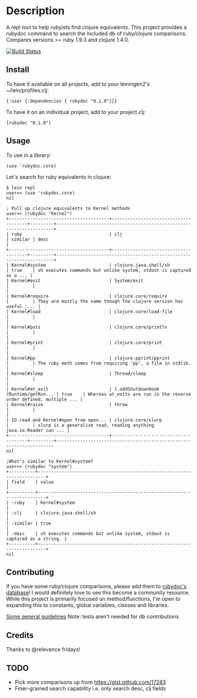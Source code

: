# Description

A repl tool to help rubyists find clojure equivalents. This project
provides a rubydoc command to search the included db of ruby/clojure
comparisons. Compares versions >= ruby 1.9.3 and clojure 1.4.0.

[![Build Status](https://secure.travis-ci.org/cldwalker/rubydoc.png?branch=master)](http://travis-ci.org/cldwalker/rubydoc)

## Install

To have it available on all projects, add to your leiningen2's ~/lein/profiles.clj:

    {:user {:dependencies { rubydoc "0.1.0"}}}

To have it on an individual project, add to your project.clj:

    [rubydoc "0.1.0"]

## Usage

To use in a library:

    (use 'rubydoc.core)

Let's search for ruby equivalents in clojure:

    $ lein repl
    user=> (use 'rubydoc.core)
    nil

    ; Pull up clojure equivalents to Kernel methods
    user=> (rubydoc "Kernel")
    +--------------------------------------+--------------------------------------+---------+---------------------------------------------------------------------+
    | ruby                                 | clj                                  | similar | desc                                                                |
    +--------------------------------------+--------------------------------------+---------+---------------------------------------------------------------------+
    | Kernel#system                        | clojure.java.shell/sh                | true    | sh executes commands but unlike system, stdout is captured as a ... |
    | Kernel#exit                          | System/exit                          |         |                                                                     |
    | Kernel#require                       | clojure.core/require                 |         | They are mostly the same though the clojure version has useful :... |
    | Kernel#load                          | clojure.core/load-file               |         |                                                                     |
    | Kernel#puts                          | clojure.core/println                 |         |                                                                     |
    | Kernel#print                         | clojure.core/print                   |         |                                                                     |
    | Kernel#pp                            | clojure.pprint/pprint                |         | The ruby meth comes from requiring 'pp', a file in stdlib.          |
    | Kernel#sleep                         | Thread/sleep                         |         |                                                                     |
    | Kernel#at_exit                       | (.addShutdownHook (Runtime/getRun... | true    | Whereas at_exits are run in the reverse order defined, multiple ... |
    | Kernel#raise                         | throw                                |         |                                                                     |
    | IO.read and Kernel#open from open... | clojure.core/slurp                   |         | slurp is a generalize read, reading anything java.io.Reader can ... |
    +--------------------------------------+--------------------------------------+---------+---------------------------------------------------------------------
    nil

    ;What's similar to Kernel#system?
    user=> (rubydoc "system")
    +----------+-------------------------------------------------------------------------+
    | field    | value                                                                   |
    +----------+-------------------------------------------------------------------------+
    | :ruby    | Kernel#system                                                           |
    | :clj     | clojure.java.shell/sh                                                   |
    | :similar | true                                                                    |
    | :desc    | sh executes commands but unlike system, stdout is captured as a string. |
    +----------+-------------------------------------------------------------------------+
    nil

## Contributing

If you have some ruby/clojure comparisons, please add them to [rubydoc's
database](https://github.com/cldwalker/rubydoc/blob/master/src/rubydoc/db.yml)! I would definitely
love to see this become a community resource. While this project is primarily focused on
method/functions, I'm open to expanding this to constants, global variables, classes and libraries.

[Some general guidelines](http://tagaholic.me/contributing.html)
Note: tests aren't needed for db contributions

## Credits
Thanks to @relevance fridays!

## TODO
* Pick more comparisons up from https://gist.github.com/17283
* Finer-grained search capability i.e. only search desc, clj fields
